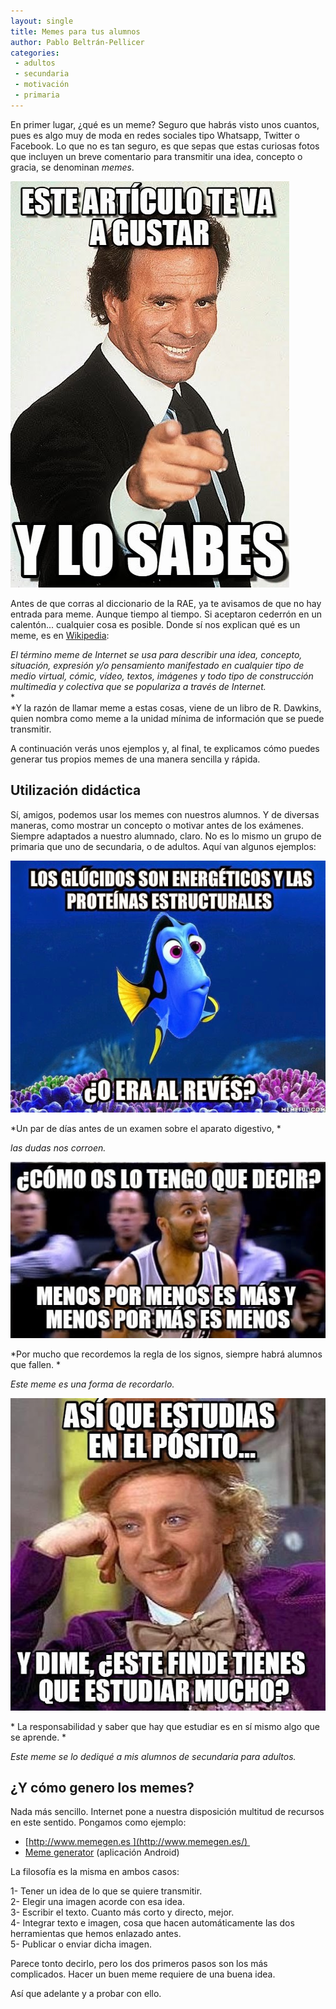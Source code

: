 ```yaml
--- 
layout: single 
title: Memes para tus alumnos
author: Pablo Beltrán-Pellicer 
categories:
 - adultos 
 - secundaria 
 - motivación 
 - primaria 
---
```



En primer lugar, ¿qué es un meme? Seguro que habrás visto unos cuantos,
pues es algo muy de moda en redes sociales tipo Whatsapp, Twitter o
Facebook. Lo que no es tan seguro, es que sepas que estas curiosas fotos
que incluyen un breve comentario para transmitir una idea, concepto o
gracia, se denominan *memes*.  

![](/assets/img/2015-02-13-image-0000.jpg)

  
Antes de que corras al diccionario de la RAE, ya te avisamos de que no
hay entrada para meme. Aunque tiempo al tiempo. Si aceptaron cederrón en
un calentón... cualquier cosa es posible. Donde sí nos explican qué es
un meme, es en
[Wikipedia](http://es.wikipedia.org/wiki/Meme_de_Internet):  
  
*El término meme de Internet se usa para describir una idea, concepto,
situación, expresión y/o pensamiento manifestado en cualquier tipo de
medio virtual, cómic, vídeo, textos, imágenes y todo tipo de
construcción multimedia y colectiva que se populariza a través de
Internet.*  
*  
*Y la razón de llamar meme a estas cosas, viene de un libro de R.
Dawkins, quien nombra como meme a la unidad mínima de información que se
puede transmitir.  
  
A continuación verás unos ejemplos y, al final, te explicamos cómo
puedes generar tus propios memes de una manera sencilla y rápida.  

## Utilización didáctica

Sí, amigos, podemos usar los memes con nuestros alumnos. Y de diversas
maneras, como mostrar un concepto o motivar antes de los exámenes.
Siempre adaptados a nuestro alumnado, claro. No es lo mismo un grupo de
primaria que uno de secundaria, o de adultos. Aquí van algunos
ejemplos:  
  

![](/assets/img/2015-02-13-image-0001.jpg)


*Un par de días antes de un examen sobre el aparato digestivo, *

*las dudas nos corroen.*

  

![](/assets/img/2015-02-13-image-0002.jpg)


*Por mucho que recordemos la regla de los signos, siempre habrá alumnos
que fallen. *

*Este meme es una forma de recordarlo.*

  

![](/assets/img/2015-02-13-image-0003.jpg)


\* La responsabilidad y saber que hay que estudiar es en sí mismo algo
que se aprende. *

*Este meme se lo dediqué a mis alumnos de secundaria para adultos.*

  

## ¿Y cómo genero los memes?

Nada más sencillo. Internet pone a nuestra disposición multitud de
recursos en este sentido. Pongamos como ejemplo:  
  

-   [http://www.memegen.es ](http://www.memegen.es/) 
-   [Meme
    generator](https://play.google.com/store/apps/details?id=com.memeful.android)
    (aplicación Android)

  
La filosofía es la misma en ambos casos:  

1- Tener un idea de lo que se quiere transmitir.  
2- Elegir una imagen acorde con esa idea.  
3- Escribir el texto. Cuanto más corto y directo, mejor.  
4- Integrar texto e imagen, cosa que hacen automáticamente las dos
herramientas que hemos enlazado antes.  
5- Publicar o enviar dicha imagen.  

Parece tonto decirlo, pero los dos primeros pasos son los más
complicados. Hacer un buen meme requiere de una buena idea. 

  
Así que adelante y a probar con ello.  
  
